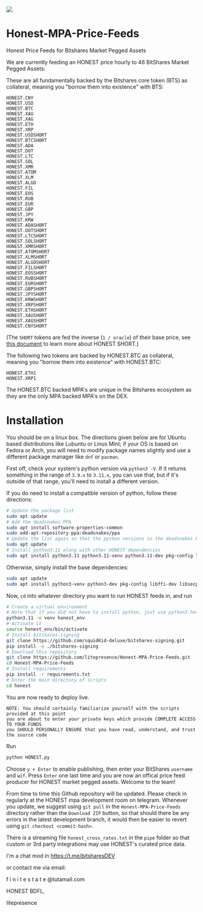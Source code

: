 <img src="https://github.com/litepresence/Honest-MPA-Price-Feeds/blob/master/docs/Screenshot.png">


# Honest-MPA-Price-Feeds
Honest Price Feeds for Bitshares Market Pegged Assets

We are currently feeding an HONEST price hourly to 46 BitShares Market Pegged Assets: 

These are all fundamentally backed by the Bitshares core token (BTS) as collateral, meaning you "borrow them into existence" with BTS:

    HONEST.CNY
    HONEST.USD
    HONEST.BTC
    HONEST.XAU
    HONEST.XAG
    HONEST.ETH
    HONEST.XRP
    HONEST.USDSHORT
    HONEST.BTCSHORT
    HONEST.ADA
    HONEST.DOT
    HONEST.LTC
    HONEST.SOL
    HONEST.XMR
    HONEST.ATOM
    HONEST.XLM
    HONEST.ALGO
    HONEST.FIL
    HONEST.EOS
    HONEST.RUB
    HONEST.EUR
    HONEST.GBP
    HONEST.JPY
    HONEST.KRW
    HONEST.ADASHORT
    HONEST.DOTSHORT
    HONEST.LTCSHORT
    HONEST.SOLSHORT
    HONEST.XMRSHORT
    HONEST.ATOMSHORT
    HONEST.XLMSHORT
    HONEST.ALGOSHORT
    HONEST.FILSHORT
    HONEST.EOSSHORT
    HONEST.RUBSHORT
    HONEST.EURSHORT
    HONEST.GBPSHORT
    HONEST.JPYSHORT
    HONEST.KRWSHORT
    HONEST.XRPSHORT
    HONEST.ETHSHORT
    HONEST.XAUSHORT
    HONEST.XAGSHORT
    HONEST.CNYSHORT

(The `SHORT` tokens are fed the inverse (`1 / oracle`) of their base price, see [this document](short_tokens.md) to learn more about HONEST SHORT.)

The following two tokens are backed by HONEST.BTC as collateral, meaning you "borrow them into existence" with HONEST.BTC:

    HONEST.ETH1
    HONEST.XRP1

The HONEST.BTC backed MPA's are unique in the Bitshares ecosystem as they are the only MPA backed MPA's on the DEX.   

# Installation
You should be on a linux box.  The directions given below are for Ubuntu based distributions like Lubuntu or Linux Mint; if your OS is based on Fedora or Arch, you will need to modify package names slightly and use a different package manager like `dnf` or `pacman`.

First off, check your system's python version via `python3 -V`.  If it returns something in the range of `3.9.x` to `3.11.x`, you can use that, but if it's outside of that range, you'll need to install a different version.

If you do need to install a compatible version of python, follow these directions:

```bash
# Update the package list
sudo apt update
# Add the deadsnakes PPA
sudo apt install software-properties-common
sudo add-apt-repository ppa:deadsnakes/ppa
# Update the list again so that the python versions in the deadsnakes PPA show up
sudo apt update
# Install python3.11 along with other HONEST dependencies
sudo apt install python3.11 python3.11-venv python3.11-dev pkg-config libffi-dev libsecp256k1-dev git build-essential
```

Otherwise, simply install the base dependencies:

```bash
sudo apt update
sudo apt install python3-venv python3-dev pkg-config libffi-dev libsecp256k1-dev git build-essential
```

Now, `cd` into whatever directory you want to run HONEST feeds in, and run

```bash
# Create a virtual environment
# Note that if you did not have to install python, just use python3 here
python3.11 -m venv honest_env
# Activate it
source honest_env/bin/activate
# Install bitshares-signing
git clone https://github.com/squidKid-deluxe/bitshares-signing.git
pip install -e ./bitshares-signing
# Download this repository
git clone https://github.com/litepresence/Honest-MPA-Price-Feeds.git
cd Honest-MPA-Price-Feeds
# Install requirements
pip install -r requirements.txt
# Enter the main directory of scripts
cd honest
```

You are now ready to deploy live.

    NOTE: You should certainly familiarize yourself with the scripts provided at this point
    you are about to enter your private keys which provide COMPLETE ACCESS TO YOUR FUNDS
    you SHOULD PERSONALLY ENSURE that you have read, understand, and trust the source code

Run

```bash
python HONEST.py
```

Choose `y + Enter` to enable publishing, then enter your BitShares `username` and `wif`.  Press `Enter` one last time and you are now an offical price feed producer for HONEST market pegged assets.  Welcome to the team!

From time to time this Github repository will be updated.  Please check in regularly at the HONEST mpa development room on telegram.  Whenever you update, we suggest using `git pull` in the `Honest-MPA-Price-Feeds` directory rather than the `Download ZIP` button, so that should there be any errors in the latest development branch, it would then be easier to revert using `git checkout <commit-hash>`.

There is a streaming file `honest_cross_rates.txt` in the `pipe` folder so that custom or 3rd party integrations may use HONEST's curated price data.


I'm a chat mod in https://t.me/bitsharesDEV

or contact me via email:

f i n i t e s t a t e @tutamail.com

HONEST BDFL,

litepresence

